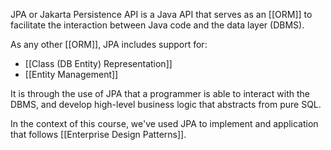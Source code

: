 
JPA or Jakarta Persistence API  is a Java API that serves as an [[ORM]] to facilitate the interaction between Java code and the data layer (DBMS).

As any other [[ORM]], JPA includes support for:
- [[Class (DB Entity) Representation]]
- [[Entity Management]]

It is through the use of JPA that a programmer is able to interact with the DBMS, and develop high-level business logic that abstracts from pure SQL.


In the context of this course, we've used JPA to implement and application that follows [[Enterprise Design Patterns]].